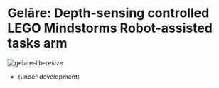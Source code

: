 # Gelāre: Depth-sensing controlled LEGO Mindstorms Robot-assisted tasks arm
![gelare-lib-resize](https://user-images.githubusercontent.com/67831664/213847418-cde53d9a-5944-4250-ba24-67caa0dbb6f3.png)

- (under development)
